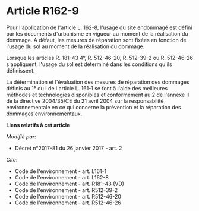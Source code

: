 # Article R162-9

Pour l'application de l'article L. 162-8, l'usage du site endommagé est défini par les documents d'urbanisme en vigueur au
moment de la réalisation du dommage. A défaut, les mesures de réparation sont fixées en fonction de l'usage du sol au moment
de la réalisation du dommage.

Lorsque les articles R. 181-43 4°, R. 512-46-20, 
R. 512-39-2 ou R. 512-46-26 s'appliquent, l'usage du sol est déterminé dans les conditions qu'ils définissent.

La détermination et l'évaluation des mesures de réparation des dommages définis au 1° du I de l'article L. 161-1 se font à
l'aide des meilleures méthodes et technologies disponibles et conformément au 2 de l'annexe II de la directive 2004/35/CE du
21 avril 2004 sur la responsabilité environnementale en ce qui concerne la prévention et la réparation des dommages
environnementaux.

**Liens relatifs à cet article**

_Modifié par_:

  - Décret n°2017-81 du 26 janvier 2017 - art. 2

_Cite_:

  - Code de l'environnement - art. L161-1
  - Code de l'environnement - art. L162-8
  - Code de l'environnement - art. R181-43 (VD)
  - Code de l'environnement - art. R512-39-2
  - Code de l'environnement - art. R512-46-20
  - Code de l'environnement - art. R512-46-26
